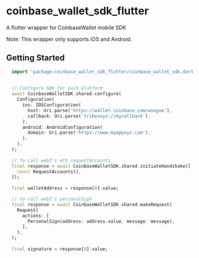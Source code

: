 # coinbase_wallet_sdk_flutter

A flutter wrapper for CoinbaseWallet mobile SDK

Note: This wrapper only supports iOS and Android.

## Getting Started

```dart 
  import 'package:coinbase_wallet_sdk_flutter/coinbase_wallet_sdk.dart';
  
  
  // Configure SDK for each platform
  await CoinbaseWalletSDK.shared.configure(
    Configuration(
      ios: IOSConfiguration(
        host: Uri.parse('https://wallet.coinbase.com/wsegue'),
        callback: Uri.parse('tribesxyz://mycallback'),
      ),
      android: AndroidConfiguration(
        domain: Uri.parse('https://www.myappxyz.com'),
      ),
    ),
  );
    
  // To call web3's eth_requestAccounts
  final response = await CoinbaseWalletSDK.shared.initiateHandshake([
    const RequestAccounts(),
  ]);
  
  final walletAddress = response[0].value;

  // to call web3's personalSign
  final response = await CoinbaseWalletSDK.shared.makeRequest(
    Request(
      actions: [
        PersonalSign(address: address.value, message: message),
      ],
    ),
  );
  
  final signature = response[0].value;
```


